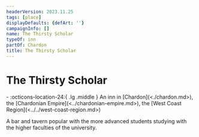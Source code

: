 ```yaml
---
headerVersion: 2023.11.25
tags: [place]
displayDefaults: {defArt: ''}
campaignInfo: []
name: The Thirsty Scholar
typeOf: inn
partOf: Chardon
title: The Thirsty Scholar
---
```

# The Thirsty Scholar
<div class="grid cards ext-narrow-margin ext-one-column" markdown>
-    :octicons-location-24:{ .lg .middle } An inn in [Chardon](<./chardon.md>), the [Chardonian Empire](<../chardonian-empire.md>), the [West Coast Region](<../../west-coast-region.md>)  
</div>


A bar and tavern popular with the more advanced students studying with the higher faculties of the university. 